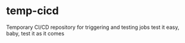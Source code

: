 # temp-cicd 
Temporary CI/CD repository for triggering and testing jobs
test it easy, baby, test it as it comes

